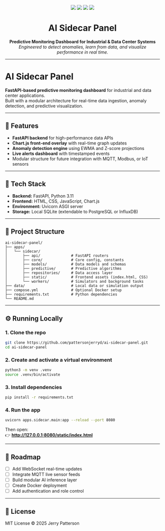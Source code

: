 <p align="center">
  <img src="https://img.shields.io/badge/python-3.11-blue?logo=python&logoColor=white" />
  <img src="https://img.shields.io/badge/FastAPI-0.115+-teal?logo=fastapi&logoColor=white" />
  <img src="https://img.shields.io/badge/License-MIT-yellow.svg" />
  <img src="https://img.shields.io/badge/Status-Active-success.svg" />
</p>

<h1 align="center">AI Sidecar Panel</h1>

<p align="center">
  <strong>Predictive Monitoring Dashboard for Industrial & Data Center Systems</strong><br />
  <em>Engineered to detect anomalies, learn from data, and visualize performance in real time.</em>
</p>

---

# AI Sidecar Panel

**FastAPI-based predictive monitoring dashboard** for industrial and data center applications.  
Built with a modular architecture for real-time data ingestion, anomaly detection, and predictive visualization.

---

## 🚀 Features
- **FastAPI backend** for high-performance data APIs  
- **Chart.js front-end overlay** with real-time graph updates  
- **Anomaly detection engine** using EWMA and Z-score projections  
- **Live alerts dashboard** with timestamped events  
- Modular structure for future integration with MQTT, Modbus, or IoT sensors  

---

## 🧠 Tech Stack
- **Backend:** FastAPI, Python 3.11  
- **Frontend:** HTML, CSS, JavaScript, Chart.js  
- **Environment:** Uvicorn ASGI server  
- **Storage:** Local SQLite (extendable to PostgreSQL or InfluxDB)

---

## 🧩 Project Structure
```text
ai-sidecar-panel/
├── apps/
│   └── sidecar/
│       ├── api/              # FastAPI routers
│       ├── core/             # Core config, constants
│       ├── models/           # Data models and schemas
│       ├── predictive/       # Predictive algorithms
│       ├── repositories/     # Data access layer
│       ├── static/           # Frontend assets (index.html, CSS)
│       └── workers/          # Simulators and background tasks
├── data/                     # Local data or simulation output
├── compose.yml               # Optional Docker setup
├── requirements.txt          # Python dependencies
└── README.md
```

---

## ⚙️ Running Locally

### 1. Clone the repo
```bash
git clone https://github.com/pattersonjerryd/ai-sidecar-panel.git
cd ai-sidecar-panel
```

### 2. Create and activate a virtual environment
```bash
python3 -m venv .venv
source .venv/bin/activate
```

### 3. Install dependencies
```bash
pip install -r requirements.txt
```

### 4. Run the app
```bash
uvicorn apps.sidecar.main:app --reload --port 8080
```

Then open:  
👉 **http://127.0.0.1:8080/static/index.html**

---

## 🧠 Roadmap
- [ ] Add WebSocket real-time updates  
- [ ] Integrate MQTT live sensor feeds  
- [ ] Build modular AI inference layer  
- [ ] Create Docker deployment  
- [ ] Add authentication and role control  

---

## 🧾 License
MIT License © 2025 Jerry Patterson
